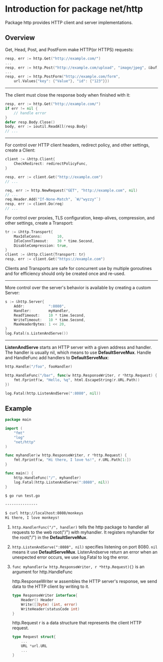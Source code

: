 # Introduction for package net/http

Package http provides HTTP client and server implementations.

## Overview

Get, Head, Post, and PostForm make HTTP(or HTTPS) requests:

```go
resp, err := http.Get("http://example.com/")
...
resp, err := http.Post("http://example.com/upload", "image/jpeg", &buf)
...
resp, err := http.PostForm("http://example.com/form",
	url.Values{"key": {"Value"}, "id": {"123"}})
```

--------------------------------------

The client must close the response body when finished with it:

```go
resp, err := http.Get("http://example.com/")
if err != nil {
	// handle error
}
defer resp.Body.Close()
body, err := ioutil.ReadAll(resp.Body)
// ...
```

--------------------------------------

For control over HTTP client headers, redirect policy, and other settings, create a Client:

```go
client := &http.Client{
	CheckRedirect: redirectPolicyFunc,
}

resp, err := client.Get("http://example.com")
// ...

req, err := http.NewRequest("GET", "http://example.com", nil)
// ...
req.Header.Add("If-None-Match", `W/"wyzzy"`)
resp, err := client.Do(req)
// ...
```

For control over proxies, TLS configuration, keep-alives, compression, and other settings, create a Transport: 

```go
tr := &http.Transport{
	MaxIdleConns:       10,
	IdleConnTimeout:    30 * time.Second,
	DisableCompression: true,
}
client := &http.Client{Transport: tr}
resp, err := client.Get("https://example.com")
```

Clients and Transports are safe for concurrent use by multiple goroutines and for efficiency should only be created once and re-used. 

---------------------------------------

More control over the server's behavior is available by creating a custom Server:

```go
s := &http.Server{
	Addr:           ":8080",
	Handler:        myHandler,
	ReadTimeout:    10 * time.Second,
	WriteTimeout:   10 * time.Second,
	MaxHeaderBytes: 1 << 20,
}
log.Fatal(s.ListenAndServe())
```

--------------------------------------

**ListenAndServe** starts an HTTP server with a given address and handler. The handler is usually nil, which means to use **DefaultServeMux**. Handle and HandleFunc add handlers to **DefaultServeMux**: 

```go
http.Handle("/foo", fooHandler)

http.HandleFunc("/bar", func(w http.ResponseWriter, r *http.Request) {
	fmt.Fprintf(w, "Hello, %q", html.EscapeString(r.URL.Path))
})

log.Fatal(http.ListenAndServe(":8080", nil))
```

## Example

```go
package main

import (
    "fmt"
    "log"
    "net/http"
)

func myhandler(w http.ResponseWriter, r *http.Request) {
    fmt.Fprintf(w, "Hi there, I love %s!", r.URL.Path[1:])
}

func main() {
    http.HandleFunc("/", myhandler)
    log.Fatal(http.ListenAndServe(":8080", nil))
}
```

```bash
$ go run test.go

---------------

$ curl http://localhost:8080/monkeys
Hi there, I love monkeys!
```


1. `http.HandlerFunc("/", handler)` tells the http package to handler all requests to the web root("/") with myhandler. It registers myhandler for the root("/") in the **DefaultServeMux**.

2. `http.ListenAndServe(":8080", nil)` specifies listening on port 8080. `nil` means it use **DefaultServeMux**. ListenAndserve return an error when an unexpected error occurs, we use log.Fatal to log the error.

3. `func myhandler(w http.ResponseWriter, r *http.Request){}` is an argument for http.HandleFunc

    http.ResponseWriter w assembles the HTTP server's response, we send data to the HTTP client by writing to it.
    ```go
    type ResponseWriter interface{
        Header() Header
        Write([]byte) (int, error)
        WriteHeader(statusCode int)
    }
    ```

    http.Request r is a data structure that represents the client HTTP request.
    ```go
    type Request struct{
        ...
        URL *url.URL
        ...
    }
    ```


    